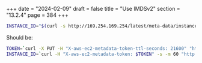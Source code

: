 +++
date = "2024-02-09"
draft = false
title = "Use IMDSv2"
section = "13.2.4"
page = 384
+++

```bash
INSTANCE_ID="$(curl -s http://169.254.169.254/latest/meta-data/instance-id)"
```

Should be:

```bash
TOKEN=`curl -X PUT -H "X-aws-ec2-metadata-token-ttl-seconds: 21600" "http://169.254.169.254/latest/api/token"`
INSTANCE_ID=`curl -H "X-aws-ec2-metadata-token: $TOKEN" -s -m 60 "http://169.254.169.254/latest/meta-data/instance-id"`
```

